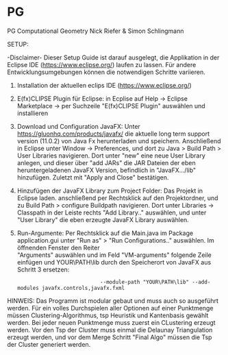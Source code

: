 # PG
PG Computational Geometry 
Nick Riefer &amp; Simon Schlingmann

SETUP:

-Disclaimer-  Dieser Setup Guide ist darauf ausgelegt, die Applikation in der Eclipse IDE (https://www.eclipse.org/) laufen zu lassen. 
              Für andere Entwicklungsumgebungen können die notwendigen Schritte variieren.
              
           


1. Installation der aktuellen eclips IDE (https://www.eclipse.org/)

2. E(fx)CLIPSE Plugin für Eclipse: in Ecplise auf Help -> Eclipse Marketplace -> per Suchzeile "E(fx)CLIPSE Plugin" auswählen und installieren

3. Download und Configuration JavaFX: Unter https://gluonhq.com/products/javafx/ die aktuelle long term support version (11.0.2) von Java Fx herunterladen und speichern. 
   Anschließend in Eclipse unter Window -> Preferences, und dort zu Java > Build Path > User Libraries navigieren. Dort unter "new" eine neue User Library anlegen, und
   dieser über "add JARs" die JAR Dateien der eben heruntergeladenen JavaFX Version, befindlich in "JavaFX.../lib" hinzufügen. Zuletzt mit "Apply and Close" bestätigen.

4. Hinzufügen der JavaFX Library zum Project Folder: Das Projekt in Eclipse laden. anschließend per Rechtsklick auf den Projektordner, und zu Build Path > configure
   Buildpath navigieren. Dort unter Libraries -> Classpath in der Leiste rechts "Add Library.." auswählen, und unter "User Library" die eben erzeugte JavaFX Library
   auswählen.
   
5. Run-Argumente: Per Rechtsklick auf die Main.java im Package application.gui unter "Run as" > "Run Configurations.." auswählen. Im öffnenden Fenster den Reiter   
   "Arguments" auswählen und im Feld "VM-arguments" folgende Zeile einfügen und YOUR\PATH\lib durch den Speicherort von JavaFX aus Schritt 3 ersetzen: 
   
                                  --module-path "YOUR\PATH\lib" --add-modules javafx.controls,javafx.fxml
                                  


HINWEIS: Das Programm ist modular gebaut und muss auch so ausgeführt werden. Für ein volles Durchspielen aller Optionen auf einer Punktmenge müssen Clustering-Algorithmus, tsp Heuristik und Kantenbasis gewählt werden. Bei jeder neuen Punktmenge muss zuerst ein CLustering erzeugt werden. Vor den Tsp der Cluster muss einmal die Delaunay Triangulation erzeugt werden, und vor dem Merge Schritt "Final Algo" müssen die Tsp der Cluster generiert werden.
